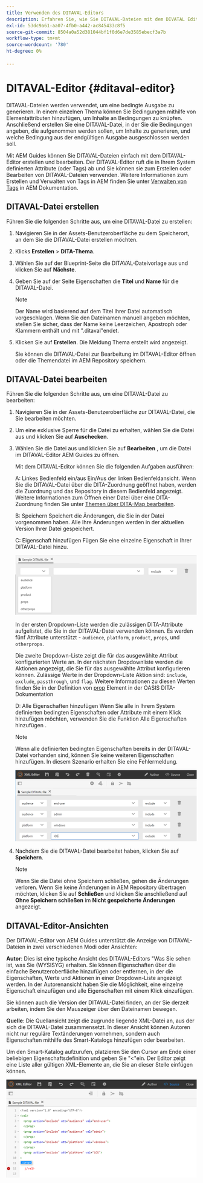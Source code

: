 ```yaml
---
title: Verwenden des DITAVAL-Editors
description: Erfahren Sie, wie Sie DITAVAL-Dateien mit dem DIVATAL Editor in AEM Guides erstellen und bearbeiten. Erfahren Sie, wie der DITAVAL-Editor DITAVAL-Dateien in der Autoren- und Quellansicht unterstützt.
exl-id: 53dc9a61-aa07-4fb0-a442-ac845433c8f5
source-git-commit: 8504a0a52d381044bf1f0d6e7de3585ebecf3a7b
workflow-type: tm+mt
source-wordcount: '780'
ht-degree: 0%

---
```


# DITAVAL-Editor {#ditaval-editor}

DITAVAL-Dateien werden verwendet, um eine bedingte Ausgabe zu generieren. In einem einzelnen Thema können Sie Bedingungen mithilfe von Elementattributen hinzufügen, um Inhalte an Bedingungen zu knüpfen. Anschließend erstellen Sie eine DITAVAL-Datei, in der Sie die Bedingungen angeben, die aufgenommen werden sollen, um Inhalte zu generieren, und welche Bedingung aus der endgültigen Ausgabe ausgeschlossen werden soll.

Mit AEM Guides können Sie DITAVAL-Dateien einfach mit dem DITAVAL-Editor erstellen und bearbeiten. Der DITAVAL-Editor ruft die in Ihrem System definierten Attribute \(oder Tags\) ab und Sie können sie zum Erstellen oder Bearbeiten von DITAVAL-Dateien verwenden. Weitere Informationen zum Erstellen und Verwalten von Tags in AEM finden Sie unter [Verwalten von Tags](https://experienceleague.adobe.com/docs/experience-manager-cloud-service/sites/authoring/features/tags.html?lang=en) in AEM Dokumentation.

## DITAVAL-Datei erstellen

Führen Sie die folgenden Schritte aus, um eine DITAVAL-Datei zu erstellen:

1. Navigieren Sie in der Assets-Benutzeroberfläche zu dem Speicherort, an dem Sie die DITAVAL-Datei erstellen möchten.

1. Klicks **Erstellen** \> **DITA-Thema**.

1. Wählen Sie auf der Blueprint-Seite die DITAVAL-Dateivorlage aus und klicken Sie auf **Nächste**.

1. Geben Sie auf der Seite Eigenschaften die **Titel** und **Name** für die DITAVAL-Datei.

   >[!NOTE]
   >
   > Der Name wird basierend auf dem Titel Ihrer Datei automatisch vorgeschlagen. Wenn Sie den Dateinamen manuell angeben möchten, stellen Sie sicher, dass der Name keine Leerzeichen, Apostroph oder Klammern enthält und mit &quot;.ditaval&quot;endet.

1. Klicken Sie auf **Erstellen**. Die Meldung Thema erstellt wird angezeigt.

   Sie können die DITAVAL-Datei zur Bearbeitung im DITAVAL-Editor öffnen oder die Themendatei im AEM Repository speichern.


## DITAVAL-Datei bearbeiten

Führen Sie die folgenden Schritte aus, um eine DITAVAL-Datei zu bearbeiten:

1. Navigieren Sie in der Assets-Benutzeroberfläche zur DITAVAL-Datei, die Sie bearbeiten möchten.

1. Um eine exklusive Sperre für die Datei zu erhalten, wählen Sie die Datei aus und klicken Sie auf **Auschecken**.

1. Wählen Sie die Datei aus und klicken Sie auf **Bearbeiten** , um die Datei im DITAVAL-Editor AEM Guides zu öffnen.

   Mit dem DITAVAL-Editor können Sie die folgenden Aufgaben ausführen:

   A: Linkes Bedienfeld ein/aus Ein/Aus der linken Bedienfeldansicht. Wenn Sie die DITAVAL-Datei über die DITA-Zuordnung geöffnet haben, werden die Zuordnung und das Repository in diesem Bedienfeld angezeigt. Weitere Informationen zum Öffnen einer Datei über eine DITA-Zuordnung finden Sie unter [Themen über DITA-Map bearbeiten](map-editor-advanced-map-editor.md#id17ACJ0F0FHS).

   B: Speichern Speichert die Änderungen, die Sie in der Datei vorgenommen haben. Alle Ihre Änderungen werden in der aktuellen Version Ihrer Datei gespeichert.

   C: Eigenschaft hinzufügen Fügen Sie eine einzelne Eigenschaft in Ihrer DITAVAL-Datei hinzu.

   ![](images/ditaval-editor-props.png)

   In der ersten Dropdown-Liste werden die zulässigen DITA-Attribute aufgelistet, die Sie in der DITAVAL-Datei verwenden können. Es werden fünf Attribute unterstützt - `audience`, `platform`, `product`, `props`, und `otherprops`.

   Die zweite Dropdown-Liste zeigt die für das ausgewählte Attribut konfigurierten Werte an. In der nächsten Dropdownliste werden die Aktionen angezeigt, die Sie für das ausgewählte Attribut konfigurieren können. Zulässige Werte in der Dropdown-Liste Aktion sind: `include`, `exclude`, `passthrough`, und `flag`. Weitere Informationen zu diesen Werten finden Sie in der Definition von [prop](http://docs.oasis-open.org/dita/dita/v1.3/errata01/os/complete/part3-all-inclusive/langRef/ditaval/ditaval-prop.html#ditaval-prop) Element in der OASIS DITA-Dokumentation

   D: Alle Eigenschaften hinzufügen Wenn Sie alle in Ihrem System definierten bedingten Eigenschaften oder Attribute mit einem Klick hinzufügen möchten, verwenden Sie die Funktion Alle Eigenschaften hinzufügen .

   >[!NOTE]
   >
   > Wenn alle definierten bedingten Eigenschaften bereits in der DITAVAL-Datei vorhanden sind, können Sie keine weiteren Eigenschaften hinzufügen. In diesem Szenario erhalten Sie eine Fehlermeldung.

   ![](images/ditaval-all-props.png)

1. Nachdem Sie die DITAVAL-Datei bearbeitet haben, klicken Sie auf **Speichern**.

   >[!NOTE]
   >
   > Wenn Sie die Datei ohne Speichern schließen, gehen die Änderungen verloren. Wenn Sie keine Änderungen in AEM Repository übertragen möchten, klicken Sie auf **Schließen** und klicken Sie anschließend auf **Ohne Speichern schließen** im **Nicht gespeicherte Änderungen** angezeigt.


## DITAVAL-Editor-Ansichten

Der DITAVAL-Editor von AEM Guides unterstützt die Anzeige von DITAVAL-Dateien in zwei verschiedenen Modi oder Ansichten:

**Autor**: Dies ist eine typische Ansicht des DITAVAL-Editors &quot;Was Sie sehen ist, was Sie \(WYSISYG\) erhalten. Sie können Eigenschaften über die einfache Benutzeroberfläche hinzufügen oder entfernen, in der die Eigenschaften, Werte und Aktionen in einer Dropdown-Liste angezeigt werden. In der Autorenansicht haben Sie die Möglichkeit, eine einzelne Eigenschaft einzufügen und alle Eigenschaften mit einem Klick einzufügen.

Sie können auch die Version der DITAVAL-Datei finden, an der Sie derzeit arbeiten, indem Sie den Mauszeiger über den Dateinamen bewegen.

**Quelle**: Die Quellansicht zeigt die zugrunde liegende XML-Datei an, aus der sich die DITAVAL-Datei zusammensetzt. In dieser Ansicht können Autoren nicht nur reguläre Textänderungen vornehmen, sondern auch Eigenschaften mithilfe des Smart-Katalogs hinzufügen oder bearbeiten.

Um den Smart-Katalog aufzurufen, platzieren Sie den Cursor am Ende einer beliebigen Eigenschaftsdefinition und geben Sie &quot;&lt;&quot;ein. Der Editor zeigt eine Liste aller gültigen XML-Elemente an, die Sie an dieser Stelle einfügen können.

![](images/ditaval-source-view.png)
